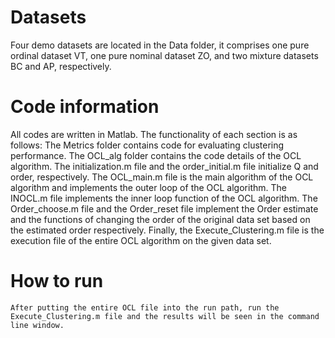 # Datasets
Four demo datasets are located in the Data folder, it comprises one pure ordinal dataset VT, one pure nominal dataset ZO, and two mixture datasets BC and AP, respectively.
# Code information
All codes are written in Matlab. The functionality of each section is as follows:
The Metrics folder contains code for evaluating clustering performance.  The OCL_alg folder contains the code details of the OCL algorithm.
The initialization.m file and the order_initial.m file initialize Q and order, respectively. The OCL_main.m file is the main algorithm of the OCL algorithm and implements the outer loop of the OCL algorithm.
The INOCL.m file implements the inner loop function of the OCL algorithm. The Order_choose.m file and the Order_reset file implement the Order estimate and the functions of changing the order of the original data set based on the estimated order respectively.
Finally, the Execute_Clustering.m file is the execution file of the entire OCL algorithm on the given data set. 
# How to run
	After putting the entire OCL file into the run path, run the Execute_Clustering.m file and the results will be seen in the command line window.
